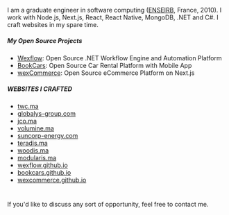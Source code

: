I am a graduate engineer in software computing ([ENSEIRB](https://en.m.wikipedia.org/wiki/%C3%89cole_nationale_sup%C3%A9rieure_d%27%C3%A9lectronique,_informatique,_t%C3%A9l%C3%A9communications,_math%C3%A9matique_et_m%C3%A9canique_de_Bordeaux), France, 2010). I work with Node.js, Next.js, React, React Native, MongoDB, .NET and C#. I craft websites in my spare time.

##### My Open Source Projects
- [Wexflow](https://wexflow.github.io/): Open Source .NET Workflow Engine and Automation Platform
- [BookCars](https://bookcars.github.io/): Open Source Car Rental Platform with Mobile App
- [wexCommerce](https://wexcommerce.github.io/): Open Source eCommerce Platform on Next.js


##### WEBSITES I CRAFTED
- [twc.ma](https://twc.ma/)
- [globalys-group.com](https://globalys-group.com/)
- [jco.ma](https://jco.ma)
- [volumine.ma](https://volumine.ma)
- [suncorp-energy.com](https://suncorp-energy.com)
- [teradis.ma](https://teradis.ma/)
- [woodis.ma](https://woodis.ma/)
- [modularis.ma](https://modularis.ma/)
- [wexflow.github.io](https://wexflow.github.io/)
- [bookcars.github.io](https://bookcars.github.io/)
- [wexcommerce.github.io](https://wexcommerce.github.io/)

#
If you'd like to discuss any sort of opportunity, feel free to contact me.
